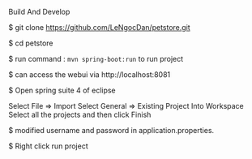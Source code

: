 Build And Develop

$ git clone https://github.com/LeNgocDan/petstore.git 

$ cd petstore 

$ run command : `mvn spring-boot:run` to run project

$ can access the webui via http://localhost:8081

$ Open spring suite 4 of eclipse

Select File => Import Select General => Existing Project Into Workspace Select all the projects and then click Finish

$ modified username and password in application.properties.

$ Right click run project
